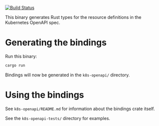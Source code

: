 [![Build Status](https://travis-ci.com/Arnavion/k8s-openapi-codegen.svg?branch=master)](https://travis-ci.com/Arnavion/k8s-openapi-codegen)

This binary generates Rust types for the resource definitions in the Kubernetes OpenAPI spec.


# Generating the bindings

Run this binary:

```sh
cargo run
```

Bindings will now be generated in the `k8s-openapi/` directory.


# Using the bindings

See `k8s-openapi/README.md` for information about the bindings crate itself.

See the `k8s-openapi-tests/` directory for examples.
